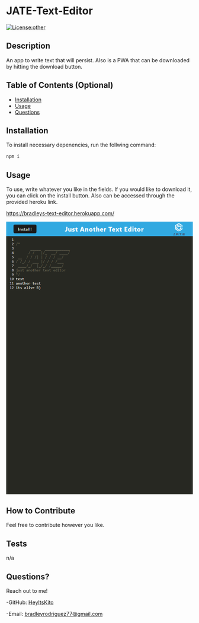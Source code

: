 # JATE-Text-Editor

[![License:other](https://img.shields.io/badge/License-other-blue.svg)](https://opensource.org/licenses/other)

## Description

An app to write text that will persist. Also is a PWA that can be downloaded by hitting the download button.

## Table of Contents (Optional)

- [Installation](#installation)
- [Usage](#usage)
- [Questions](#questions)

## Installation

To install necessary depenencies, run the follwing command:

```md
npm i
```

## Usage

To use, write whatever you like in the fields. If you would like to download it, you can click on the install button. Also can be accessed through the provided heroku link.

https://bradleys-text-editor.herokuapp.com/

![alt text](./bradleys-text-editor.herokuapp.com_.png)

## How to Contribute

Feel free to contribute however you like.

## Tests

n/a

## Questions?

Reach out to me!

-GitHub: [HeyItsKito](https://github.com/HeyItsKito)

-Email: bradleyrodriguez77@gmail.com
